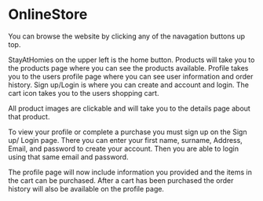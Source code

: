 # OnlineStore 

You can browse the website by clicking any of the navagation buttons up top.

StayAtHomies on the upper left is the home button.
Products will take you to the products page where you can see the products available.
Profile takes you to the users profile page where you can see user information and order history.
Sign up/Login is where you can create and account and login.
The cart icon takes you to the users shopping cart.

All product images are clickable and will take you to the details page about that product.

To view your profile or complete a purchase you must sign up on the Sign up/ Login page.
There you can enter your first name, surname, Address, Email, and password to create your account.
Then you are able to login using that same email and password.

The profile page will now include information you provided and the items in the cart can be purchased.
After a cart has been purchased the order history will also be available on the profile page.

